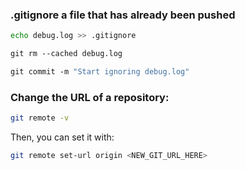 ### .gitignore a file that has already been pushed

```bash
echo debug.log >> .gitignore

git rm --cached debug.log

git commit -m "Start ignoring debug.log"
```

### Change the URL of a repository:

```bash
git remote -v
```

Then, you can set it with:

```bash
git remote set-url origin <NEW_GIT_URL_HERE>
```

